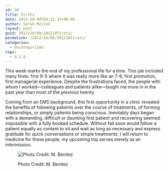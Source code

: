 ```yaml
---
id: 50
title: Firsts
date: 2012-10-08T04:21:37+00:00
author: Sarah Meilen
layout: post
guid: 2012/10/08/201210firsts/
permalink: /2012/10/08/201210firsts/
categories:
  - Uncategorized
tags:
  - U.S.A.
---
```

This week marks the end of my professional life for a time. This job included many firsts: first 9-5 where it was really more like an 7-6, first promotion, first managerial experience. Despite the frustrations faced, the people with whom I worked—colleagues and patients alike—taught me more in in the past year than most of the previous twenty.

Coming from an EMS background, this first opportunity in a clinic revealed the benefits of following patients over the course of treatments, of forming relationships, or simply patients being conscious. Inevitably days began with a demanding, difficult or daunting first patient and recovering seemed impossible with a fully booked schedule. Without fail soon would follow a patient equally as content to sit and wait as long as necessary and express gratitude for quick conversations or simple treatments. I will return to medicine for these people; my upcoming trip serves merely as an intermission.</p> <figure style="width: 1600px" class="wp-caption alignnone">

![Photo Credit: M. Benitez](http://static1.squarespace.com/static/5064cb5984ae62abc9229999/5064cb5a84ae62abc92299ae/5072553ce4b04b0e103b4d8c/1349670205679/IMG_2515.JPG)<figcaption class="wp-caption-text">Photo Credit: M. Benitez</figcaption></figure>
